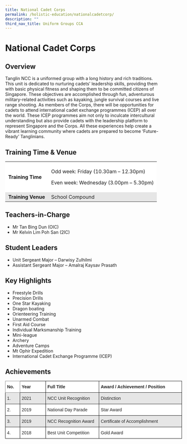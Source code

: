 ```yaml
---
title: National Cadet Corps
permalink: /holistic-education/nationalcadetcorp/
description: ""
third_nav_title: Uniform Groups CCA
---
```


# National Cadet Corps


## Overview


Tanglin NCC is a uniformed group with a long history and rich traditions. This unit is dedicated to nurturing cadets’ leadership skills, providing them with basic physical fitness and shaping them to be committed citizens of Singapore. These objectives are accomplished through fun, adventurous military-related activities such as kayaking, jungle survival courses and live range shooting. As members of the Corps, there will be opportunities for cadets to attend international cadet exchange programmes (ICEP) all over the world. These ICEP programmes aim not only to inculcate intercultural understanding but also provide cadets with the leadership platform to represent Singapore and the Corps. All these experiences help create a vibrant learning community where cadets are prepared to become ‘Future-Ready’ Tanglinians.

## Training Time & Venue


<table style="box-sizing: inherit; border-collapse: collapse; border-spacing: 0px; max-width: 100%;"><tbody style="box-sizing: inherit;"><tr style="box-sizing: inherit; background: rgb(255, 255, 255);"><td style="box-sizing: inherit; padding: 5px 10px;"><strong style="box-sizing: inherit; font-weight: bold;">Training Time</strong></td><td style="box-sizing: inherit; padding: 5px 10px;"><p style="box-sizing: inherit; font-size: 1em;">Odd week: Friday (10.30am – 12.30pm)</p><p style="box-sizing: inherit; font-size: 1em;">Even week: Wednesday (3.00pm – 5.30pm)</p></td></tr><tr style="box-sizing: inherit; background: rgb(230, 230, 230);"><td style="box-sizing: inherit; padding: 5px 10px;"><strong style="box-sizing: inherit; font-weight: bold;">Training Venue</strong></td><td style="box-sizing: inherit; padding: 5px 10px;">School Compound</td></tr></tbody></table>

## Teachers-in-Charge


*   Mr Tan Bing Dun (OIC)
*   Mr Kelvin Lim Poh San (2IC)
    

## Student Leaders


*   Unit Sergeant Major – Darwisy Zulhilmi
*   Assistant Sergeant Major – Amalraj Kaysav Prasath

## Key Highlights


*   Freestyle Drills
*   Precision Drills
*   One Star Kayaking
*   Dragon boating
*   Orienteering Training
*   Unarmed Combat
*   First Aid Course
*   Individual Marksmanship Training
*   Mini-league
*   Archery
*   Adventure Camps
*   Mt Ophir Expedition
*   International Cadet Exchange Programme (ICEP)

## Achievements

<style type="text/css">
.tg  {border-collapse:collapse;border-spacing:0;}
.tg td{border-color:black;border-style:solid;border-width:1px;font-family:Arial, sans-serif;font-size:14px;
  overflow:hidden;padding:10px 5px;word-break:normal;}
.tg th{border-color:black;border-style:solid;border-width:1px;font-family:Arial, sans-serif;font-size:14px;
  font-weight:normal;overflow:hidden;padding:10px 5px;word-break:normal;}
.tg .tg-l2bf{background-color:#FFF;color:#222;font-weight:bold;text-align:left;vertical-align:top}
.tg .tg-h5mn{background-color:#E6E6E6;color:#222;text-align:left;vertical-align:middle}
.tg .tg-0f6e{background-color:#FFF;border-color:inherit;color:#222;font-weight:bold;text-align:left;vertical-align:top}
.tg .tg-1ppo{background-color:#FFF;color:#222;text-align:left;vertical-align:middle}
</style>
<table class="tg" style="undefined;table-layout: fixed; width: 570px">
<colgroup>
<col style="width: 47.2px">
<col style="width: 83.2px">
<col style="width: 172.2px">
<col style="width: 267.2px">
</colgroup>
<thead>
  <tr>
    <th class="tg-0f6e"><span style="font-weight:bold">No.</span></th>
    <th class="tg-l2bf"><span style="font-weight:bold">Year</span></th>
    <th class="tg-l2bf"><span style="font-weight:bold">Full Title</span></th>
    <th class="tg-l2bf"><span style="font-weight:bold">Award / Achievement / Position</span></th>
  </tr>
</thead>
<tbody>
  <tr>
    <td class="tg-h5mn">1.</td>
    <td class="tg-h5mn">2021</td>
    <td class="tg-h5mn"> NCC Unit Recognition</td>
    <td class="tg-h5mn">Distinction</td>
  </tr>
  <tr>
    <td class="tg-1ppo">2.</td>
    <td class="tg-1ppo">2019</td>
    <td class="tg-1ppo">National Day Parade</td>
    <td class="tg-1ppo">Star Award</td>
  </tr>
  <tr>
    <td class="tg-h5mn">3.</td>
    <td class="tg-h5mn">2019</td>
    <td class="tg-h5mn">NCC Recognition Award </td>
    <td class="tg-h5mn">Certificate of Accomplishment</td>
  </tr>
  <tr>
    <td class="tg-1ppo">4.</td>
    <td class="tg-1ppo">2018</td>
    <td class="tg-1ppo">Best Unit Competition</td>
    <td class="tg-1ppo">Gold Award</td>
  </tr>
</tbody>
</table>